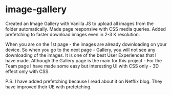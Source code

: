 # image-gallery
Created an Image Gallery with Vanilla JS to upload all images from the folder automatically. Made page responsive with CSS media queries. Added prefetching to faster download images even in 2-3 K resolution. 

When you are on the 1st page - the images are already downloading on your device. So when you go to the next page - Gallery, you will not see any downloading of the images.
It is one of the best User Experiences that I have made.
Although the Gallery page is the main for this project - For the Team page I have made some easy but interesting UI with CSS only - 3D effect only with CSS.

P.S. I have added prefetching because I read about it on Netflix blog. They have improved their UE with prefetching. 

